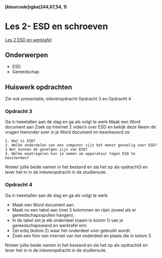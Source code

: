 #### [kleurcode]rgba(244,67,54, 1)

# Les 2- ESD en schroeven

<a href="https://elo.kw1c.nl/CMS/Studie/811%20ICT-Academie/811%20VakkenInhoud/%5BB.11%20HARa%5D%20Hardware%20AO/25187%20%C2%A0%20Applicatie-%20en%20mediaontwikkelaar/Periode%2001/Productie/01.%20Reader/Les%202%20-%20Veilig%20Werken%20&%20ESD.pptx">Les 2 ESD en werktafel</a>

## Onderwerpen

* ESD
* Gereedschap

## Huiswerk opdrachten

Zie ook presentatie, inleveropdracht Opdracht 3 en Opdracht 4

### Opdracht 3

Ga in tweetallen aan de slag en ga als volgt te werk
Maak een Word document aan
Zoek op Internet 2 video’s over ESD en bekijk deze
Neem de vragen hieronder over in je Word document en beantwoord ze

    1. Wat is ESD?
    2. Welke onderdelen van een computer zijn het meest gevoelig voor ESD?
    3 Wat kunnen de gevolgen zijn van ESD?
    4. Welke maatregelen kun je nemen om apparatuur tegen ESD te beschermen?

Noteer jullie beide namen in het bestand en sla het op als opdracht3 en lever het in in de inleveropdracht in de studieroute.

### Opdracht 4

Ga in tweetallen aan de slag en ga als volgt te werk
- Maak een Word document aan.
- Maak nu een tabel aan (met 3 kolommen en rijen zoveel als er gereedschapsspullen hangen). 
- In de tabel zet je elk onderdeel (naam in kolom 1) van je gereedschapswand en werktafel erin
- Zet erbij (kolom 2) waar het onderdeel voor gebruikt wordt. 
- Zoek een foto van internet van het onderdeel en plaats die in kolom 3

Noteer jullie beide namen in het bestand en sla het op als opdracht4 en lever het in in de inleveropdracht in de studieroute.
